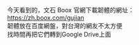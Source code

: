 今天看到的，文石 Boox 官網下載韌體的網址：<BR>
https://zh.boox.com/gujian <BR>
韌體放在百度網盤，對台灣的網友不太方便<BR>
找時間再把它們轉到Google Drive上面<BR>
